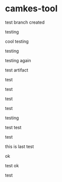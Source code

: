 # camkes-tool

test branch created

testing

cool testing

testing

testing again

test artifact

test

test

test

test

testing

test test

test

this is last test
 
 ok

test ok

test
